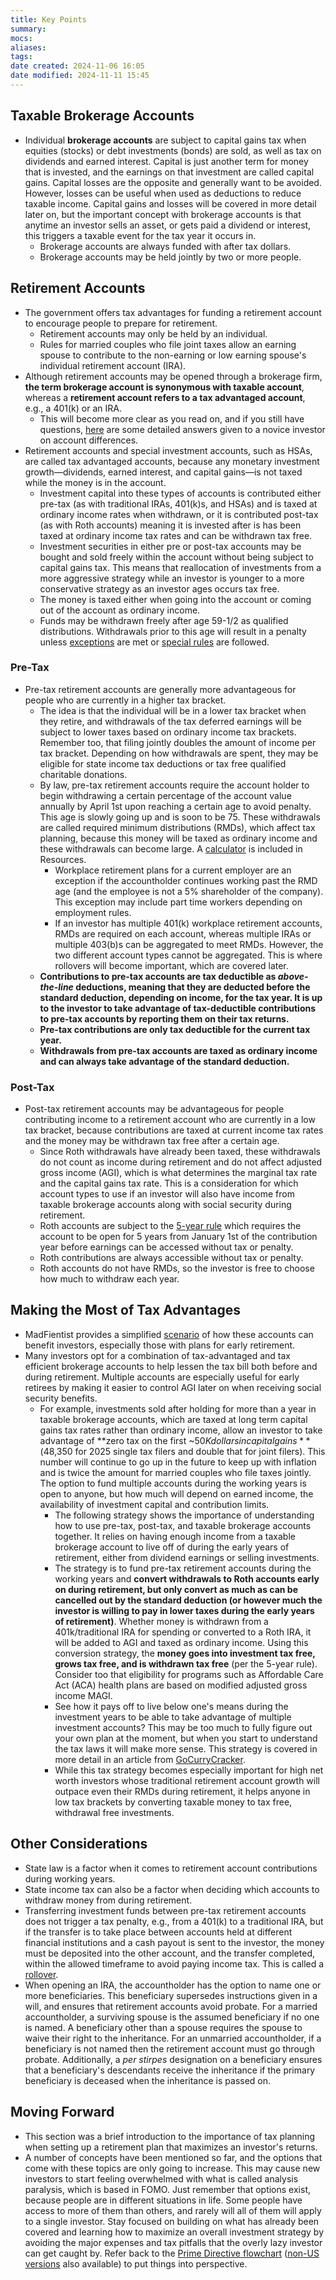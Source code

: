 ```yaml
---
title: Key Points
summary: 
mocs: 
aliases: 
tags: 
date created: 2024-11-06 16:05
date modified: 2024-11-11 15:45
---
```

## Taxable Brokerage Accounts
- Individual **brokerage accounts** are subject to capital gains tax when equities (stocks) or debt investments (bonds) are sold, as well as tax on dividends and earned interest. Capital is just another term for money that is invested, and the earnings on that investment are called capital gains. Capital losses are the opposite and generally want to be avoided. However, losses can be useful when used as deductions to reduce taxable income. Capital gains and losses will be covered in more detail later on, but the important concept with brokerage accounts is that anytime an investor sells an asset, or gets paid a dividend or interest, this triggers a taxable event for the tax year it occurs in.
	- Brokerage accounts are always funded with after tax dollars.
	- Brokerage accounts may be held jointly by two or more people.
## Retirement Accounts
- The government offers tax advantages for funding a retirement account to encourage people to prepare for retirement.
	- Retirement accounts may only be held by an individual.
	- Rules for married couples who file joint taxes allow an earning spouse to contribute to the non-earning or low earning spouse's individual retirement account (IRA). 
- Although retirement accounts may be opened through a brokerage firm, **the term brokerage account is synonymous with taxable account**, whereas a **retirement account refers to a tax advantaged account**, e.g., a 401(k) or an IRA.
	- This will become more clear as you read on, and if you still have questions, [here](https://www.reddit.com/r/investing/comments/1f01m26/any_different_between_a_individual_brokerage/) are some detailed answers given to a novice investor on account differences.
- Retirement accounts and special investment accounts, such as HSAs, are called tax advantaged accounts, because any monetary investment growth—dividends, earned interest, and capital gains—is not taxed while the money is in the account.
	- Investment capital into these types of accounts is contributed either pre-tax (as with traditional IRAs, 401(k)s, and HSAs) and is taxed at ordinary income rates when withdrawn, or it is contributed post-tax (as with Roth accounts) meaning it is invested after is has been taxed at ordinary income tax rates and can be withdrawn tax free.
	- Investment securities in either pre or post-tax accounts may be bought and sold freely within the account without being subject to capital gains tax. This means that reallocation of investments from a more aggressive strategy while an investor is younger to a more conservative strategy as an investor ages occurs tax free.
	- The money is taxed either when going into the account or coming out of the account as ordinary income. 
	- Funds may be withdrawn freely after age 59-1/2 as qualified distributions. Withdrawals prior to this age will result in a penalty unless [exceptions](https://www.investopedia.com/articles/retirement/02/111202.asp) are met or [special rules](withdrawals.md)<!-- #internal_link link --> are followed.
### Pre-Tax
- Pre-tax retirement accounts are generally more advantageous for people who are currently in a higher tax bracket.
	- The idea is that the individual will be in a lower tax bracket when they retire, and withdrawals of the tax deferred earnings will be subject to lower taxes based on ordinary income tax brackets. Remember too, that filing jointly doubles the amount of income per tax bracket. Depending on how withdrawals are spent, they may be eligible for state income tax deductions or tax free qualified charitable donations.
	- By law, pre-tax retirement accounts require the account holder to begin withdrawing a certain percentage of the account value annually by April 1st upon reaching a certain age to avoid penalty. This age is slowly going up and is soon to be 75. These withdrawals are called required minimum distributions (RMDs), which affect tax planning, because this money will be taxed as ordinary income and these withdrawals can become large. A [calculator](../resources/tools.md#required-minimum-distributions-rmds)<!-- #internal_anchor_link --> is included in Resources.
		- Workplace retirement plans for a current employer are an exception if the accountholder continues working past the RMD age (and the employee is not a 5% shareholder of the company). This exception may include part time workers depending on employment rules.
		- If an investor has multiple 401(k) workplace retirement accounts, RMDs are required on each account, whereas multiple IRAs or multiple 403(b)s can be aggregated to meet RMDs. However, the two different account types cannot be aggregated. This is where rollovers will become important, which are covered later. 
	- **Contributions to pre-tax accounts are tax deductible as *above-the-line* deductions, meaning that they are deducted before the standard deduction, depending on income, for the tax year. It is up to the investor to take advantage of tax-deductible contributions to pre-tax accounts by reporting them on their tax returns.**
	- **Pre-tax contributions are only tax deductible for the current tax year.**
	- **Withdrawals from pre-tax accounts are taxed as ordinary income and can always take advantage of the standard deduction.**
### Post-Tax
- Post-tax retirement accounts may be advantageous for people contributing income to a retirement account who are currently in a low tax bracket, because contributions are taxed at current income tax rates and the money may be withdrawn tax free after a certain age. 
	- Since Roth withdrawals have already been taxed, these withdrawals do not count as income during retirement and do not affect adjusted gross income (AGI), which is what determines the marginal tax rate and the capital gains tax rate. This is a consideration for which account types to use if an investor will also have income from taxable brokerage accounts along with social security during retirement.
	- Roth accounts are subject to the [5-year rule](https://www.fidelity.com/learning-center/personal-finance/retirement/roth-ira-5-year-rule) which requires the account to be open for 5 years from January 1st of the contribution year before earnings can be accessed without tax or penalty.
	- Roth contributions are always accessible without tax or penalty.
	- Roth accounts do not have RMDs, so the investor is free to choose how much to withdraw each year.
## Making the Most of Tax Advantages
- MadFientist provides a simplified [scenario](https://www.madfientist.com/retire-even-earlier/) of how these accounts can benefit investors, especially those with plans for early retirement.
- Many investors opt for a combination of tax-advantaged and tax efficient brokerage accounts to help lessen the tax bill both before and during retirement. Multiple accounts are especially useful for early retirees by making it easier to control AGI later on when receiving social security benefits.
	- For example, investments sold after holding for more than a year in taxable brokerage accounts, which are taxed at long term capital gains tax rates rather than ordinary income, allow an investor to take advantage of **zero tax on the first ~$50K dollars in capital gains** ($48,350 for 2025 single tax filers and double that for joint filers). This number will continue to go up in the future to keep up with inflation and is twice the amount for married couples who file taxes jointly. The option to fund multiple accounts during the working years is open to anyone, but how much will depend on earned income, the availability of investment capital and contribution limits.
		- The following strategy shows the importance of understanding how to use pre-tax, post-tax, and taxable brokerage accounts together. It relies on having enough income from a taxable brokerage account to live off of during the early years of retirement, either from dividend earnings or selling investments.
		- The strategy is to fund pre-tax retirement accounts during the working years and **convert withdrawals to Roth accounts early on during retirement, but only convert as much as can be cancelled out by the standard deduction (or however much the investor is willing to pay in lower taxes during the early years of retirement)**. Whether money is withdrawn from a 401k/traditional IRA for spending or converted to a Roth IRA, it will be added to AGI and taxed as ordinary income. Using this conversion strategy, the **money goes into investment tax free, grows tax free, and is withdrawn tax free** (per the 5-year rule). Consider too that eligibility for programs such as Affordable Care Act (ACA) health plans are based on modified adjusted gross income MAGI<!-- #update_with_instant_preview -->.
		- See how it pays off to live below one's means during the investment years to be able to take advantage of multiple investment accounts? This may be too much to fully figure out your own plan at the moment, but when you start to understand the tax laws it will make more sense. This strategy is covered in more detail in an article from [GoCurryCracker](https://www.gocurrycracker.com/never-pay-taxes-again/).
		- While this tax strategy becomes especially important for high net worth investors whose traditional retirement account growth will outpace even their RMDs during retirement, it helps anyone in low tax brackets by converting taxable money to tax free, withdrawal free investments.
## Other Considerations
- State law is a factor when it comes to retirement account contributions during working years.
- State income tax can also be a factor when deciding which accounts to withdraw money from during retirement.
- Transferring investment funds between pre-tax retirement accounts does not trigger a tax penalty, e.g., from a 401(k) to a traditional IRA, but if the transfer is to take place between accounts held at different financial institutions and a cash payout is sent to the investor, the money must be deposited into the other account, and the transfer completed, within the allowed timeframe to avoid paying income tax. This is called a [rollover](rollovers-conversions.md)<!-- #internal_link -->.
- When opening an IRA, the accountholder has the option to name one or more beneficiaries. This beneficiary supersedes instructions given in a will, and ensures that retirement accounts avoid probate. For a married accountholder, a surviving spouse is the assumed beneficiary if no one is named. A beneficiary other than a spouse requires the spouse to waive their right to the inheritance. For an unmarried accountholder, if a beneficiary is not named then the retirement account must go through probate. Additionally, a *per stirpes* designation on a beneficiary ensures that a beneficiary's descendants receive the inheritance if the primary beneficiary is deceased when the inheritance is passed on.
## Moving Forward
- This section was a brief introduction to the importance of tax planning when setting up a retirement plan that maximizes an investor's returns.
- A number of concepts have been mentioned so far, and the options that come with these topics are only going to increase. This may cause new investors to start feeling overwhelmed with what is called analysis paralysis, which is based in FOMO. Just remember that options exist, because people are in different situations in life. Some people have access to more of them than others, and rarely will all of them will apply to a single investor. Stay focused on building on what has already been covered and learning how to maximize an overall investment strategy by avoiding the major expenses and tax pitfalls that the overly lazy investor can get caught by. Refer back to the [Prime Directive flowchart](https://i.imgur.com/lSoUQr2.jpeg) ([non-US versions](https://www.reddit.com/r/personalfinance/wiki/commontopics/#wiki_graphical_version) also available) to put things into perspective.
